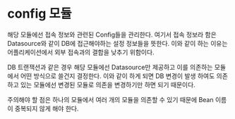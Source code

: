 # config 모듈
해당 모듈에선 접속 정보와 관련된 Config들을 관리한다. 여기서 접속 정보라 함은 Datasource와 같이 DB에 접근해야하는 설정 정보들을 뜻한다.
이와 같이 하는 이유는 어플리케이션에서 외부 접속과의 결합을 낮추기 위함이다.

DB 트랜잭션과 같은 경우 해당 모듈에선 Datasource만 제공하고 이를 의존하는 모듈에서 어떤 방식으로 쓸건지 결정한다.
이와 같이 하게 되면 DB 변경이 발생 하여도 의존하고 있는 모듈에선 변경된 모듈로 의존을 변경하기만 하면 되기 때문이다.

주의해야 할 점은 하나의 모듈에서 여러 개의 모듈을 의존할 수 있기 때문에 Bean 이름이 중복되지 않게 해야 한다.

